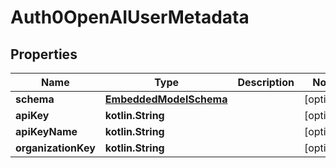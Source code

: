 
# Auth0OpenAIUserMetadata

## Properties
Name | Type | Description | Notes
------------ | ------------- | ------------- | -------------
**schema** | [**EmbeddedModelSchema**](EmbeddedModelSchema) |  |  [optional]
**apiKey** | **kotlin.String** |  |  [optional]
**apiKeyName** | **kotlin.String** |  |  [optional]
**organizationKey** | **kotlin.String** |  |  [optional]



